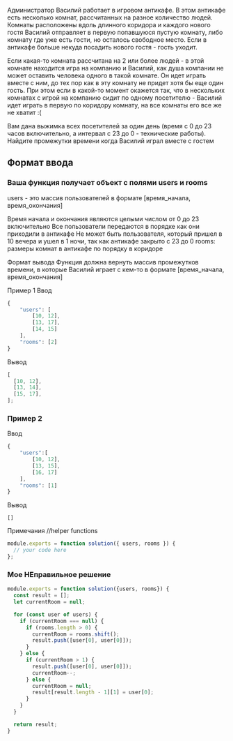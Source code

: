 Администратор Василий работает в игровом антикафе. В этом антикафе есть несколько комнат, рассчитанных на разное количество людей. Комнаты расположены вдоль длинного коридора и каждого нового гостя Василий отправляет в первую попавшуюся пустую комнату, либо комнату где уже есть гости, но осталось свободное место. Если в антикафе больше некуда посадить нового гостя - гость уходит.

Если какая-то комната рассчитана на 2 или более людей - в этой комнате находится игра на компанию и Василий, как душа компании не может оставить человека одного в такой комнате. Он идет играть вместе с ним, до тех пор как в эту комнату не придет хотя бы еще один гость. При этом если в какой-то момент окажется так, что в нескольких комнатах с игрой на компанию сидит по одному посетителю - Василий идет играть в первую по коридору комнату, на все комнаты его все же не хватит :(

Вам дана выжимка всех посетителей за один день (время с 0 до 23 часов включительно, а интервал с 23 до 0 - технические работы). Найдите промежутки времени когда Василий играл вместе с гостем

## Формат ввода
### Ваша функция получает объект с полями users и rooms

users - это массив пользователей в формате [время_начала, время_окончания]

Время начала и окончания являются целыми числом от 0 до 23 включительно
Все пользователи передаются в порядке как они приходили в антикафе
Не может быть пользователя, который пришел в 10 вечера и ушел в 1 ночи, так как антикафе закрыто с 23 до 0
rooms: размеры комнат в антикафе по порядку в коридоре

Формат вывода
Функция должна вернуть массив промежутков времени, в которые Василий играет с кем-то в формате [время_начала, время_окончания]

Пример 1
Ввод

```js
{
    "users": [
        [10, 12],
        [13, 17],
        [14, 15]
    ],
    "rooms": [2]
}
```

Вывод

```js
[
  [10, 12],
  [13, 14],
  [15, 17],
];
```

### Пример 2

Ввод

```js
{
    "users":[
        [10, 12],
        [13, 15],
        [16, 17]
    ],
    "rooms": [1]
}
```

Вывод

```
[]
```

Примечания
//helper functions

```js
module.exports = function solution({ users, rooms }) {
  // your code here
};
```

### Мое НЕправильное решение
``` js
module.exports = function solution({users, rooms}) {
  const result = [];
  let currentRoom = null;

  for (const user of users) {
    if (currentRoom === null) {
      if (rooms.length > 0) {
        currentRoom = rooms.shift();
        result.push([user[0], user[0]]);
      }
    } else {
      if (currentRoom > 1) {
        result.push([user[0], user[0]]);
        currentRoom--;
      } else {
        currentRoom = null;
        result[result.length - 1][1] = user[0];
      }
    }
  }

  return result;
}
```